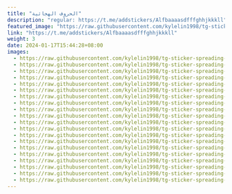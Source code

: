 ```yaml
---
title: "الحروف الهجائية"
description: "regular: https://t.me/addstickers/Alfbaaaasdfffghhjkkkll"
featured_image: "https://raw.githubusercontent.com/kylelin1998/tg-sticker-spreading-worldwide-images/main/img/f1d165c4-c06d-489a-a14f-a8f62c552d22.jpg"
link: "https://t.me/addstickers/Alfbaaaasdfffghhjkkkll"
weight: 3
date: 2024-01-17T15:44:28+08:00
images:
  - https://raw.githubusercontent.com/kylelin1998/tg-sticker-spreading-worldwide-images/main/img/f1d165c4-c06d-489a-a14f-a8f62c552d22.jpg
  - https://raw.githubusercontent.com/kylelin1998/tg-sticker-spreading-worldwide-images/main/img/63aaf30c-164b-4c10-9e9a-209533443b15.jpg
  - https://raw.githubusercontent.com/kylelin1998/tg-sticker-spreading-worldwide-images/main/img/43ce8052-397f-4806-bf83-65f868dad37f.jpg
  - https://raw.githubusercontent.com/kylelin1998/tg-sticker-spreading-worldwide-images/main/img/48e9509e-fcc8-485a-845a-fb957e5dea12.jpg
  - https://raw.githubusercontent.com/kylelin1998/tg-sticker-spreading-worldwide-images/main/img/3b167186-fdfd-4da6-ad71-219e2586dd20.jpg
  - https://raw.githubusercontent.com/kylelin1998/tg-sticker-spreading-worldwide-images/main/img/27f93475-a047-4f79-bb68-c5b48c6aab85.jpg
  - https://raw.githubusercontent.com/kylelin1998/tg-sticker-spreading-worldwide-images/main/img/a2b97495-bb62-4c71-afdc-19185068c8e1.jpg
  - https://raw.githubusercontent.com/kylelin1998/tg-sticker-spreading-worldwide-images/main/img/0f58dba1-a23f-438e-966a-053f3b2a527c.jpg
  - https://raw.githubusercontent.com/kylelin1998/tg-sticker-spreading-worldwide-images/main/img/f75147a0-5344-4060-a4a4-29ae772ab6f7.jpg
  - https://raw.githubusercontent.com/kylelin1998/tg-sticker-spreading-worldwide-images/main/img/4ccf8e1e-1c73-447b-b930-bf090ed03f53.jpg
  - https://raw.githubusercontent.com/kylelin1998/tg-sticker-spreading-worldwide-images/main/img/00d02ce6-d5b1-46f1-bca8-5aab07111736.jpg
  - https://raw.githubusercontent.com/kylelin1998/tg-sticker-spreading-worldwide-images/main/img/f0dfda66-d3e6-4b8d-9d63-090d367e9d03.jpg
  - https://raw.githubusercontent.com/kylelin1998/tg-sticker-spreading-worldwide-images/main/img/7aa73bf3-7462-4b5e-bda4-4c5620c71e1c.jpg
  - https://raw.githubusercontent.com/kylelin1998/tg-sticker-spreading-worldwide-images/main/img/950b07fa-0fa6-49dd-8d15-4526f7fff020.jpg
  - https://raw.githubusercontent.com/kylelin1998/tg-sticker-spreading-worldwide-images/main/img/98bb3ca4-f004-4fc8-9bff-6eaeb8621541.jpg
  - https://raw.githubusercontent.com/kylelin1998/tg-sticker-spreading-worldwide-images/main/img/28eb06eb-52d1-4f8e-b8db-568d1a7030d5.jpg
  - https://raw.githubusercontent.com/kylelin1998/tg-sticker-spreading-worldwide-images/main/img/bb34bca0-4c08-4827-b637-b157d9b6c25c.jpg
  - https://raw.githubusercontent.com/kylelin1998/tg-sticker-spreading-worldwide-images/main/img/363b094b-6a37-4a8a-9f7b-fb4f1c1bfd8b.jpg
  - https://raw.githubusercontent.com/kylelin1998/tg-sticker-spreading-worldwide-images/main/img/fb90e0e5-a9fa-4a51-95c8-3941d244ee3a.jpg
  - https://raw.githubusercontent.com/kylelin1998/tg-sticker-spreading-worldwide-images/main/img/3a4e8316-6820-44fe-b6a2-efe886cdcf66.jpg
---
```

